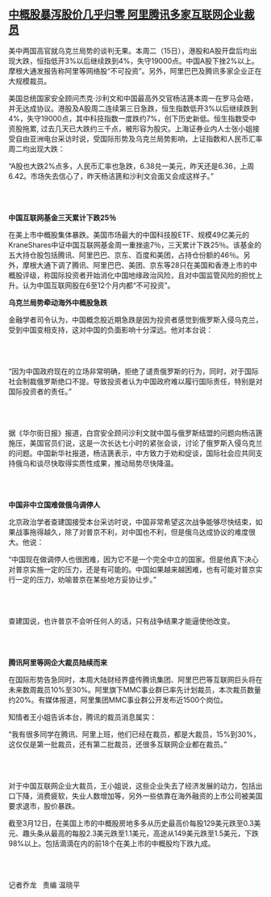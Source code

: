 <!--1647329295000-->
[中概股暴泻股价几乎归零   阿里腾讯多家互联网企业裁员](https://www.rfa.org/mandarin/yataibaodao/ql1-03152022032803.html)
------

<p><span style="font-weight: 400;">美中两国高官就乌克兰局势的谈判无果。本周二（15日），港股和A股开盘后均出现大跌，恒指低开3%以后继续跌到4%，失守19000点。中国A股下挫2%以上。摩根大通发报告称阿里等网络股“不可投资”。另外，阿里巴巴及腾讯多家企业正在大规模裁员。</span></p><p><span style="font-weight: 400;">美国总统国家安全顾问杰克·沙利文和中国最高外交官杨洁篪本周一在罗马会晤，并无达成协议。港股及A股周二连续第三日急跌，恒生指数低开3%以后继续跌到4%，失守19000点，其中科技指数一度跌约7%，创下历史新低。恒生指数受中资股拖累, 过去几天已大跌约三千点，被形容为股灾。上海证券业内人士张小姐接受自由亚洲电台采访时说，受国际形势及乌克兰局势影响，上证指数和人民币汇率周二均出现大跌：</span></p><p><span style="font-weight: 400;">“A股也大跌2%点多，人民币汇率也急跌，6.38兑一美元，昨天还是6.36，上周6.42。市场失去信心了，昨天杨洁篪和沙利文会面又会成这样子。”</span></p><p><br/><br/></p><p><strong>中国互联网基金三天累计下跌25％</strong></p><p><strong></strong></p><p><span style="font-weight: 400;">在美上市中概股集体暴跌。美国市场最大的中国科技股ETF、规模49亿美元的KraneShares中证中国互联网基金周一重挫逾7％，三天累计下跌25％。该基金的五大持仓股包括腾讯、阿里巴巴、京东、百度和美团，占持仓份额的46％。另外，摩根大通下调了腾讯、阿里巴巴、美团、京东等28只在美国和香港上市的中概股评级，称国际投资者开始消化中国地缘政治风险，且对中国监管风险的担忧上升。认为中国互联网股在6至12个月内都“不可投资”。</span></p><p><strong>乌克兰局势牵动海外中概股急跌</strong></p><p><span style="font-weight: 400;">金融学者司令认为，中国概念股近期急跌是因为投资者感觉到俄罗斯入侵乌克兰，受到中国变相支持，这对中国的负面影响十分深远。他对本台说：</span></p><p><br/><br/></p><p><span style="font-weight: 400;">“因为中国政府现在的立场非常明确，拒绝了谴责俄罗斯的行为，同时，对于国际社会制裁俄罗斯绝口不提。导致投资者认为中国政府难以履行国际责任，特别是对国际投资者的责任。”</span></p><p><br/><br/></p><p><span style="font-weight: 400;">据《华尔街日报》报道，白宫安全顾问沙利文就中国与俄罗斯结盟的问题向杨洁篪施压，美国官员们说，这是一次长达七小时的紧张会谈，讨论了俄罗斯入侵乌克兰的问题。中国新华社报道，杨洁篪表示，中方致力于劝和促谈，国际社会应共同支持俄乌和谈尽快取得实质性成果，推动局势尽快降温。</span></p><p><br/><br/></p><p><strong>中国非中立国难做俄乌调停人</strong></p><p><span style="font-weight: 400;"></span></p><p><span style="font-weight: 400;">北京政治学者查建国接受本台采访时说，中国非常希望这次战争能够尽快结束，如果战事拖得越久，除了对普京不利，对中国也不利，但是俄乌达成协议的难度很大。他说：</span></p><p></p><p><span style="font-weight: 400;">“中国现在做调停人也很困难，因为它不是一个完全中立的国家。但是他真下决心对普京实施一定的压力，还是有可能的。中国如果越来越困难，也有可能对普京实行一定的压力，劝喻普京在某些地方妥协让步。”</span></p><p><br/><br/></p><p><span style="font-weight: 400;">查建国说，也许普京不会听任何人的话，只有战争结果才能逼使他改变。</span></p><p><br/><br/></p><p><strong>腾讯阿里等网企大裁员陆续而来</strong></p><p></p><p><span style="font-weight: 400;">在国际形势告急同时，本周大陆财经界盛传腾讯集团、阿里巴巴等互联网巨头将在未来数周裁员10%至30%。阿里旗下MMC事业群已率先计划裁员，本次裁员数量约20%。有媒体报道，阿里集团MMC事业群公开发布近1500个岗位。</span></p><p></p><p><span style="font-weight: 400;">知情者王小姐告诉本台，腾讯的裁员消息属实：</span></p><p></p><p><span style="font-weight: 400;">“我有很多同学在腾讯、阿里上班，他们已经在裁员，都是大裁员，15%到30%，这仅仅是第一批裁员，还有第二批裁员，还很多互联网企业都在裁员。”</span></p><p><br/><br/></p><p><span style="font-weight: 400;">对于中国互联网企业大裁员，王小姐说，这些企业失去了经济发展的动力，包括出口下降，消费疲软，失业人数增加等，另外一些依靠在海外融资的上市公司被美国要求退市，股价暴跌。</span></p><p></p><p><span style="font-weight: 400;">截至3月12日，在美国上市的中概股房地多多从历史最高价每股129美元跌至0.3美元、趣头条从最高的每股2.3美元跌至1.1美元，高途从149美元跌至1.5美元，下跌98%以上。包括滴滴在内的前18个在美上市的中概股均下跌九成。</span></p><p><br/><br/></p><p><span style="font-weight: 400;">记者乔龙   责编 温晓平</span></p>
